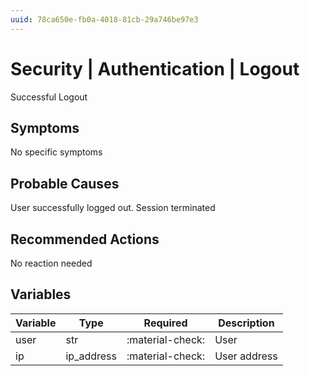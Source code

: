 ```yaml
---
uuid: 78ca650e-fb0a-4018-81cb-29a746be97e3
---
```

# Security | Authentication | Logout

Successful Logout

## Symptoms

No specific symptoms

## Probable Causes

User successfully logged out. Session terminated

## Recommended Actions

No reaction needed

## Variables

Variable | Type | Required | Description
--- | --- | --- | ---
user | str | :material-check: | User
ip | ip_address | :material-check: | User address
